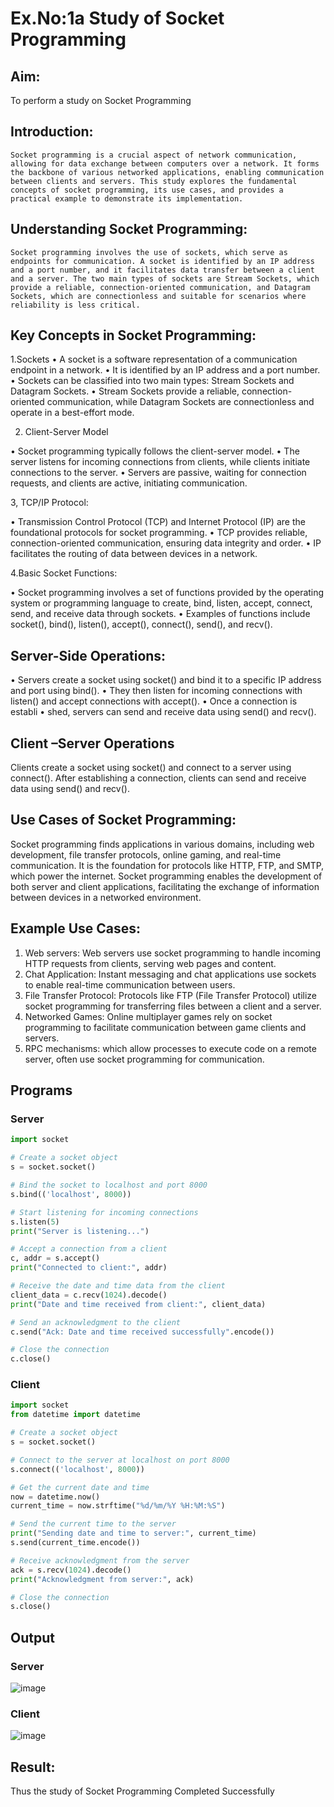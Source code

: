 # Ex.No:1a  			Study of Socket Programming

## Aim: 
To perform a study on Socket Programming
## Introduction:

 	Socket programming is a crucial aspect of network communication, allowing for data exchange between computers over a network. It forms the backbone of various networked applications, enabling communication between clients and servers. This study explores the fundamental concepts of socket programming, its use cases, and provides a practical example to demonstrate its implementation.
## Understanding Socket Programming:
	Socket programming involves the use of sockets, which serve as endpoints for communication. A socket is identified by an IP address and a port number, and it facilitates data transfer between a client and a server. The two main types of sockets are Stream Sockets, which provide a reliable, connection-oriented communication, and Datagram Sockets, which are connectionless and suitable for scenarios where reliability is less critical.
## Key Concepts in Socket Programming:
1.Sockets
•	A socket is a software representation of a communication endpoint in a network.
•	It is identified by an IP address and a port number.
•	Sockets can be classified into two main types: Stream Sockets and Datagram Sockets.
•	Stream Sockets provide a reliable, connection-oriented communication, while Datagram Sockets are connectionless and operate in a best-effort mode.

2. Client-Server Model

•	Socket programming typically follows the client-server model.
•	The server listens for incoming connections from clients, while clients initiate connections to the server.
•	Servers are passive, waiting for connection requests, and clients are active, initiating communication.

3, TCP/IP Protocol:

•	Transmission Control Protocol (TCP) and Internet Protocol (IP) are the foundational protocols for socket programming.
•	TCP provides reliable, connection-oriented communication, ensuring data integrity and order.
•	IP facilitates the routing of data between devices in a network.

4.Basic Socket Functions:

•	Socket programming involves a set of functions provided by the operating system or programming language to create, bind, listen, accept, connect, send, and receive data through sockets.
•	Examples of functions include socket(), bind(), listen(), accept(), connect(), send(), and recv().

## Server-Side Operations:

•	Servers create a socket using socket() and bind it to a specific IP address and port using bind().
•	They then listen for incoming connections with listen() and accept connections with accept().
•	Once a connection is establi
•	shed, servers can send and receive data using send() and recv().

## Client –Server Operations

Clients create a socket using socket() and connect to a server using connect().
After establishing a connection, clients can send and receive data using send() and recv().

## Use Cases of Socket Programming:
Socket programming finds applications in various domains, including web development, file transfer protocols, online gaming, and real-time communication. It is the foundation for protocols like HTTP, FTP, and SMTP, which power the internet. Socket programming enables the development of both server and client applications, facilitating the exchange of information between devices in a networked environment.
## Example Use Cases:

1.	Web servers: Web servers use socket programming to handle incoming HTTP requests from clients, serving web pages and content.
2.	Chat Application: Instant messaging and chat applications use sockets to enable real-time communication between users.
3.	File Transfer Protocol: Protocols like FTP (File Transfer Protocol) utilize socket programming for transferring files between a client and a server.
4.	Networked Games: Online multiplayer games rely on socket programming to facilitate communication between game clients and servers.
5.	RPC mechanisms: which allow processes to execute code on a remote server, often use socket programming for communication.

## Programs
### Server
```python
import socket

# Create a socket object
s = socket.socket()

# Bind the socket to localhost and port 8000
s.bind(('localhost', 8000))

# Start listening for incoming connections
s.listen(5)
print("Server is listening...")

# Accept a connection from a client
c, addr = s.accept()
print("Connected to client:", addr)

# Receive the date and time data from the client
client_data = c.recv(1024).decode()
print("Date and time received from client:", client_data)

# Send an acknowledgment to the client
c.send("Ack: Date and time received successfully".encode())

# Close the connection
c.close()


```

### Client
```python
import socket
from datetime import datetime

# Create a socket object
s = socket.socket()

# Connect to the server at localhost on port 8000
s.connect(('localhost', 8000))

# Get the current date and time
now = datetime.now()
current_time = now.strftime("%d/%m/%Y %H:%M:%S")

# Send the current time to the server
print("Sending date and time to server:", current_time)
s.send(current_time.encode())

# Receive acknowledgment from the server
ack = s.recv(1024).decode()
print("Acknowledgment from server:", ack)

# Close the connection
s.close()


```
## Output
### Server
![image](https://github.com/user-attachments/assets/a1a57919-15b7-443c-83e0-40a86dbde5c3)


### Client
![image](https://github.com/user-attachments/assets/83db2851-8f0f-4363-9387-3b230f0c53f5)


## Result:
Thus the study of Socket Programming Completed Successfully
